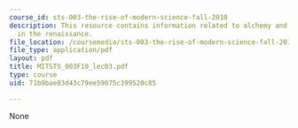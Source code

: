 ```yaml
---
course_id: sts-003-the-rise-of-modern-science-fall-2010
description: This resource contains information related to alchemy and experiment
  in the renaissance.
file_location: /coursemedia/sts-003-the-rise-of-modern-science-fall-2010/71b9bae83d43c79ee59075c399520c85_MITSTS_003F10_lec03.pdf
file_type: application/pdf
layout: pdf
title: MITSTS_003F10_lec03.pdf
type: course
uid: 71b9bae83d43c79ee59075c399520c85

---
```

None